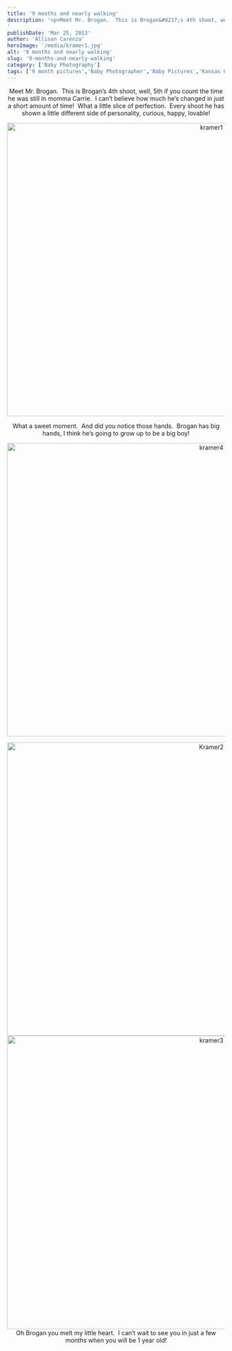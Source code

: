 ```yaml
---
title: '9 months and nearly walking'
description: '<p>Meet Mr. Brogan.  This is Brogan&#8217;s 4th shoot, well, 5th if you count the time he was still in momma [&hellip;]</p>
'
publishDate: 'Mar 25, 2013'
author: 'Allison Carenza'
heroImage: '/media/kramer1.jpg'
alt: '9 months and nearly walking'
slug: '9-months-and-nearly-walking'
category: ['Baby Photography']
tags: ['9 month pictures','Baby Photographer','Baby Pictures','Kansas City Photographer']
---
```


<p style="text-align: center;">
<p style="text-align: center;">Meet Mr. Brogan.  This is Brogan&#8217;s 4th shoot, well, 5th if you count the time he was still in momma Carrie.  I can&#8217;t believe how much he&#8217;s changed in just a short amount of time!  What a little slice of perfection.  Every shoot he has shown a little different side of personality, curious, happy, lovable!</p>
<p style="text-align: center;"><img class="aligncenter size-full wp-image-4762" alt="kramer1" src="/media/kramer1.jpg" width="930" height="680" srcset="/media/kramer1.jpg 930w, /media/kramer1-300x219.jpg 300w, /media/kramer1-768x562.jpg 768w" sizes="(max-width: 930px) 100vw, 930px" /></p>
<p style="text-align: center;">What a sweet moment.  And did you notice those hands.  Brogan has big hands, I think he&#8217;s going to grow up to be a big boy!</p>
<p style="text-align: center;"><img class="aligncenter size-full wp-image-4765" alt="kramer4" src="/media/kramer4.jpg" width="930" height="680" srcset="/media/kramer4.jpg 930w, /media/kramer4-300x219.jpg 300w, /media/kramer4-768x562.jpg 768w" sizes="(max-width: 930px) 100vw, 930px" /></p>
<p style="text-align: center;"><img class="aligncenter size-full wp-image-4763" alt="Kramer2" src="/media/Kramer2.jpg" width="930" height="680" /> <img class="aligncenter size-full wp-image-4764" alt="kramer3" src="/media/kramer3.jpg" width="930" height="680" srcset="/media/kramer3.jpg 930w, /media/kramer3-300x219.jpg 300w, /media/kramer3-768x562.jpg 768w" sizes="(max-width: 930px) 100vw, 930px" /> Oh Brogan you melt my little heart.  I can&#8217;t wait to see you in just a few months when you will be 1 year old!</p>
